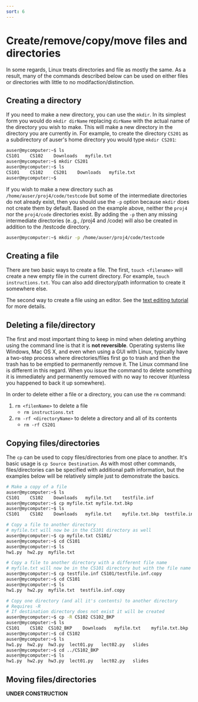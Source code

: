 ```yaml
---
sort: 6
---
```


# Create/remove/copy/move files and directories

In some regards, Linux treats directories and file as mostly the same.  As a result, many of the commands described below
can be used on either files or directories with little to no modifaction/distinction.

## Creating a directory

If you need to make a new directory, you can use the `mkdir`.  In its simplest form you would do `mkdir dirName`  replacing `dirName` with
the actual name of the directory you wish to make.  This will make a new directory in the directory you are currently in.  For example,
to create the directory `CS201` as a subdirectory of auser's home directory you would type `mkdir CS201`:

```bash
auser@mycomputer:~$ ls
CS101    CS102    Downloads   myfile.txt
auser@mycomputer:~$ mkdir CS201
auser@mycomputer:~$ ls
CS101    CS102    CS201    Downloads   myfile.txt
auser@mycomputer:~$ 
```

If you wish to make a new directory such as `/home/auser/proj4/code/testcode` but some of the intermediate directories do not already exist, then you 
should use the `-p` option because `mkdir` does not create them by default. Based on the example above, neither the `proj4` nor 
the `proj4/code` directories exist.  By adding the `-p`  then any missing intermediate directories (e..g., /proj4 and /code) will also be created in addition to the /testcode directory.

```bash
auser@mycomputer:~$ mkdir -p /home/auser/proj4/code/testcode
```

## Creating a file

There are two basic ways to create a file.   The first, `touch <filename>` will create a new empty file in the current directory.  For example, `touch instructions.txt`.
You can also add directory/path information to create it somewhere else.  

The second way to create a file using an editor.  See the [text editing tutorial](03_file_edit.md) for more details.

## Deleting a file/directory

The first and most important thing to keep in mind when deleting anything using the command line is that it is **not reversible**.  Operating
systems like Windows, Mac OS X, and even when using a GUI with Linux, typically have a two-step process where directories/files first go
to trash and then the trash has to be emptied to permanently remove it.  The Linux command line is different in this regard.  When you issue the command to delete something 
it is immediately and permanently removed with no way to recover it(unless you happened to back it up somewhere).

In order to delete either a file or a directory, you can use the `rm` command:

1. `rm <filenName>` to delete a file
    - `rm instructions.txt`
2. `rm -rf <directoryName>` to delete a directory and all of its contents
    - `rm -rf CS201`

## Copying files/directories

The `cp` can be used to copy files/directories from one place to another.  It's basic usage is `cp Source Destination`.  As with most other commands, files/directories can be specified with additional path information, but the examples below will be relatively simple just to demonstrate the basics.

```bash
# Make a copy of a file
auser@mycomputer:~$ ls
CS101    CS102    Downloads   myfile.txt    testfile.inf
auser@mycomputer:~$ cp myfile.txt myfile.txt.bkp
auser@mycomputer:~$ ls
CS101    CS102    Downloads   myfile.txt    myfile.txt.bkp  testfile.inf

# Copy a file to another directory
# myfile.txt will now be in the CS101 directory as well
auser@mycomputer:~$ cp myfile.txt CS101/
auser@mycomputer:~$ cd CS101
auser@mycomputer:~$ ls
hw1.py  hw2.py  myfile.txt

# Copy a file to another directory with a different file name
# myfile.txt will now be in the CS101 directory but with the file name myfile.txt.copy
auser@mycomputer:~$ cp testfile.inf CS101/testfile.inf.copy
auser@mycomputer:~$ cd CS101
auser@mycomputer:~$ ls
hw1.py  hw2.py  myfile.txt  testfile.inf.copy

# Copy one directory (and all it's contents) to another directory
# Requires -R
# If destination directory does not exist it will be created
auser@mycomputer:~$ cp -R CS102 CS102_BKP
auser@mycomputer:~$ ls
CS101    CS102  CS102_BKP    Downloads   myfile.txt    myfile.txt.bkp
auser@mycomputer:~$ cd CS102
auser@mycomputer:~$ ls
hw1.py  hw2.py  hw3.py  lect01.py   lect02.py   slides
auser@mycomputer:~$ cd ../CS102_BKP
auser@mycomputer:~$ ls
hw1.py  hw2.py  hw3.py  lect01.py   lect02.py   slides

```

## Moving files/directories

**UNDER CONSTRUCTION**